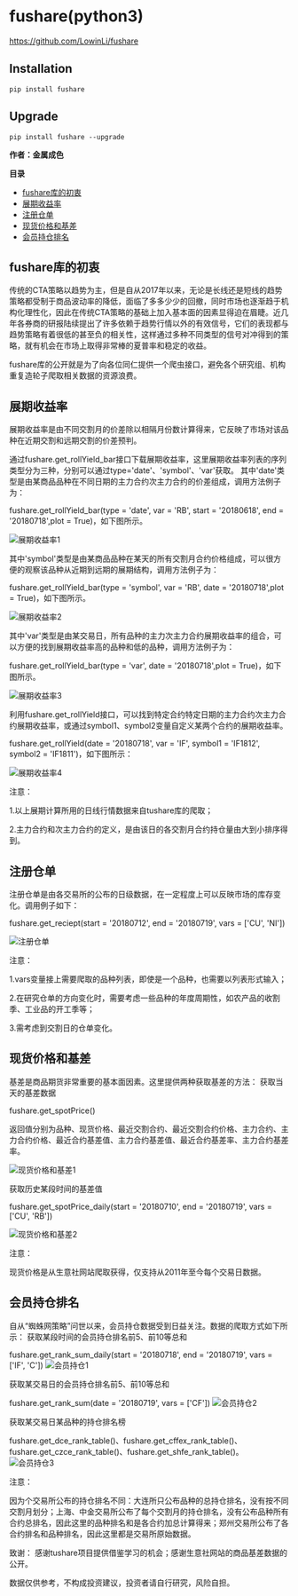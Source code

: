# fushare(python3)
https://github.com/LowinLi/fushare

Installation
--------------
    pip install fushare

Upgrade
---------------
    pip install fushare --upgrade


**作者：金属成色**

**目录**
- [fushare库的初衷](#fushare库的初衷)
- [展期收益率](#展期收益率)
- [注册仓单](#注册仓单)
- [现货价格和基差](#现货价格和基差)
- [会员持仓排名](#会员持仓排名)



## fushare库的初衷

传统的CTA策略以趋势为主，但是自从2017年以来，无论是长线还是短线的趋势策略都受制于商品波动率的降低，面临了多多少少的回撤，同时市场也逐渐趋于机构化理性化，因此在传统CTA策略的基础上加入基本面的因素显得迫在眉睫。近几年各券商的研报陆续提出了许多依赖于趋势行情以外的有效信号，它们的表现都与趋势策略有着很低的甚至负的相关性，这样通过多种不同类型的信号对冲得到的策略，就有机会在市场上取得非常棒的夏普率和稳定的收益。

fushare库的公开就是为了向各位同仁提供一个爬虫接口，避免各个研究组、机构重复造轮子爬取相关数据的资源浪费。


## 展期收益率
展期收益率是由不同交割月的价差除以相隔月份数计算得来，它反映了市场对该品种在近期交割和远期交割的价差预判。

通过fushare.get_rollYield_bar接口下载展期收益率，这里展期收益率列表的序列类型分为三种，分别可以通过type='date'、'symbol'、'var'获取。
其中'date'类型是由某商品品种在不同日期的主力合约次主力合约的价差组成，调用方法例子为：

fushare.get_rollYield_bar(type = 'date', var = 'RB', start = '20180618', end = '20180718',plot = True)，如下图所示。

![展期收益率1](http://m.qpic.cn/psb?/V12c0Jww0zKwzz/5*I5BdC65qlzua*UdvH8RLnUqlxUPZac.zFZudbuu70!/b/dEcBAAAAAAAA&bo=6gIZAQAAAAADB9I!&rf=viewer_4)


其中'symbol'类型是由某商品品种在某天的所有交割月合约价格组成，可以很方便的观察该品种从近期到远期的展期结构，调用方法例子为：

fushare.get_rollYield_bar(type = 'symbol', var = 'RB', date = '20180718',plot = True)，如下图所示。

![展期收益率2](http://m.qpic.cn/psb?/V12c0Jww0zKwzz/C4uCfCH4GmrJZIuM5bh4UxXIZVybLVQ1fg5PjxNRC4U!/b/dDEBAAAAAAAA&bo=3AIqAQAAAAADB9c!&rf=viewer_4)


其中'var'类型是由某交易日，所有品种的主力次主力合约展期收益率的组合，可以方便的找到展期收益率高的品种和低的品种，调用方法例子为：

fushare.get_rollYield_bar(type = 'var', date = '20180718',plot = True)，如下图所示。

![展期收益率3](http://m.qpic.cn/psb?/V12c0Jww0zKwzz/A7sWrX8pHdkmNybpwx.qziH0pjFvl9ZDh7e1W8olQo8!/b/dDIBAAAAAAAA&bo=zAIxAQAAAAADB9w!&rf=viewer_4)


利用fushare.get_rollYield接口，可以找到特定合约特定日期的主力合约次主力合约展期收益率，或通过symbol1、symbol2变量自定义某两个合约的展期收益率。


fushare.get_rollYield(date = '20180718', var = 'IF', symbol1 = 'IF1812', symbol2 = 'IF1811')，如下图所示：

![展期收益率4](http://m.qpic.cn/psb?/V12c0Jww0zKwzz/sbBvkU.BCNWrQfDLkBL918x2*0j1QTbzXhjIP4rg5Ec!/b/dC0BAAAAAAAA&bo=VgRKAAAAAAADBzo!&rf=viewer_4)


注意：

1.以上展期计算所用的日线行情数据来自tushare库的爬取；

2.主力合约和次主力合约的定义，是由该日的各交割月合约持仓量由大到小排序得到。


## 注册仓单
注册仓单是由各交易所的公布的日级数据，在一定程度上可以反映市场的库存变化。调用例子如下：

fushare.get_reciept(start = '20180712', end = '20180719', vars = ['CU', 'NI'])

![注册仓单](http://m.qpic.cn/psb?/V12c0Jww0zKwzz/cOYxMVta6Ylp87IskIjwOG6nkkMJQ1HJ7HggCSgafog!/b/dDABAAAAAAAA&bo=WARNAgAAAAADBzE!&rf=viewer_4)

注意：

1.vars变量接上需要爬取的品种列表，即使是一个品种，也需要以列表形式输入；

2.在研究仓单的方向变化时，需要考虑一些品种的年度周期性，如农产品的收割季、工业品的开工季等；

3.需考虑到交割日的仓单变化。


## 现货价格和基差
基差是商品期货非常重要的基本面因素。这里提供两种获取基差的方法：
获取当天的基差数据

fushare.get_spotPrice()

返回值分别为品种、现货价格、最近交割合约、最近交割合约价格、主力合约、主力合约价格、最近合约基差值、主力合约基差值、最近合约基差率、主力合约基差率。


![现货价格和基差1](http://m.qpic.cn/psb?/V12c0Jww0zKwzz/1yzlLTNuEb9MlS7Hf5aCd4SnzyyuJ7yMsrN8SVM3o.o!/b/dEUBAAAAAAAA&bo=9QIeAgAAAAADJ.k!&rf=viewer_4)


获取历史某段时间的基差值

fushare.get_spotPrice_daily(start = '20180710', end = '20180719', vars = ['CU', 'RB'])

![现货价格和基差2](http://m.qpic.cn/psb?/V12c0Jww0zKwzz/4MI.i0EOyN7EfQP2saeb0NAOmrIldZbSrEMCaf4b2.0!/b/dDABAAAAAAAA&bo=nwLbAQAAAAADB2U!&rf=viewer_4)


注意：

现货价格是从生意社网站爬取获得，仅支持从2011年至今每个交易日数据。


## 会员持仓排名
自从“蜘蛛网策略”问世以来，会员持仓数据受到日益关注。数据的爬取方式如下所示：
获取某段时间的会员持仓排名前5、前10等总和

fushare.get_rank_sum_daily(start = '20180718', end = '20180719', vars = ['IF', 'C'])
![会员持仓1](http://m.qpic.cn/psb?/V12c0Jww0zKwzz/10ILkxJYpz7G7WGpnWI1yLlk0jGDzgjoNOsttgwcWd0!/b/dFUAAAAAAAAA&bo=dQPAAQAAAAADB5U!&rf=viewer_4)

获取某交易日的会员持仓排名前5、前10等总和

fushare.get_rank_sum(date = '20180719', vars = ['CF'])
![会员持仓2](http://m.qpic.cn/psb?/V12c0Jww0zKwzz/bqwB8l7lgM9bIVEak7zYL7NjO8oOmFIvAMI9x*lBIGY!/b/dEYBAAAAAAAA&bo=vwMYAQAAAAADB4c!&rf=viewer_4)

获取某交易日某品种的持仓排名榜

fushare.get_dce_rank_table()、fushare.get_cffex_rank_table()、fushare.get_czce_rank_table()、fushare.get_shfe_rank_table()。
![会员持仓3](http://m.qpic.cn/psb?/V12c0Jww0zKwzz/O905N6vk7SFlQlnPfaFJEZi2qTFUOl.7OKXIGmBeWm8!/b/dFoAAAAAAAAA&bo=pgM8AQAAAAADB7o!&rf=viewer_4)

注意：

因为个交易所公布的持仓排名不同：大连所只公布品种的总持仓排名，没有按不同交割月划分；上海、中金交易所公布了每个交割月的持仓排名，没有公布品种所有合约总排名，因此这里的品种排名和是各合约加总计算得来；郑州交易所公布了各合约排名和品种排名，因此这里都是交易所原始数据。

致谢：
感谢tushare项目提供借鉴学习的机会；感谢生意社网站的商品基差数据的公开。

数据仅供参考，不构成投资建议，投资者请自行研究，风险自担。

